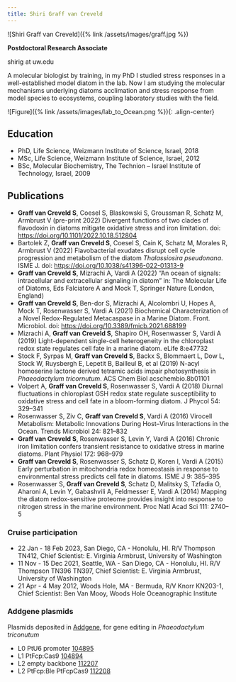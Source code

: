 ```yaml
---
title: Shiri Graff van Creveld
---
```

![Shiri Graff van Creveld]({% link /assets/images/graff.jpg %})

**Postdoctoral Research Associate**

shirig at uw.edu

A molecular biologist by training, in my PhD I studied stress responses in a well-established model diatom in the lab. Now I am studying the molecular mechanisms underlying diatoms acclimation and stress response from model species to ecosystems, coupling laboratory studies with the field.

![Figure]({% link /assets/images/lab_to_Ocean.png %}){: .align-center}

## Education
* PhD, Life Science, Weizmann Institute of Science, Israel, 2018
* MSc, Life Science, Weizmann Institute of Science, Israel, 2012
* BSc, Molecular Biochemistry, The Technion – Israel Institute of Technology, Israel, 2009

## Publications
* **Graff van Creveld S**, Coesel S, Blaskowski S, Groussman R, Schatz M, Armbrust V (pre-print 2022) Divergent functions of two clades of flavodoxin in diatoms mitigate oxidative stress and iron limitation. doi: https://doi.org/10.1101/2022.10.18.512804
* Bartolek Z, **Graff van Creveld S**, Coesel S, Cain K, Schatz M, Morales R, Armbrust V (2022) Flavobacterial exudates disrupt cell cycle progression and metabolism of the diatom *Thalassiosira pseudonana*. ISME J. doi: https://doi.org/10.1038/s41396-022-01313-9
* **Graff van Creveld S**, Mizrachi A, Vardi A (2022) “An ocean of signals: intracellular and extracellular signaling in diatom” in: The Molecular Life of Diatoms, Eds Falciatore A and Mock T, Springer Nature (London, England)
* **Graff van Creveld S**, Ben-dor S, Mizrachi A, Alcolombri U, Hopes A, Mock T, Rosenwasser S, Vardi A (2021) Biochemical Characterization of a Novel Redox-Regulated Metacaspase in a Marine Diatom. Front. Microbiol. doi: https://doi.org/10.3389/fmicb.2021.688199
* Mizrachi A, **Graff van Creveld S**, Shapiro OH, Rosenwasser S, Vardi A (2019) Light-dependent single-cell heterogeneity in the chloroplast redox state regulates cell fate in a marine diatom. eLife 8:e47732
* Stock F, Syrpas M, **Graff van Creveld S**, Backx S, Blommaert L, Dow L, Stock W, Ruysbergh E, Lepetit B, Bailleul B, et al (2019) N-acyl homoserine lactone derived tetramic acids impair photosynthesis in *Phaeodactylum tricornutum*. ACS Chem Biol acschembio.8b01101
* Volpert A, **Graff van Creveld S**, Rosenwasser S, Vardi A (2018) Diurnal fluctuations in chloroplast GSH redox state regulate susceptibility to oxidative stress and cell fate in a bloom-forming diatom. J Phycol 54: 329–341
* Rosenwasser S, Ziv C, **Graff van Creveld S**, Vardi A (2016) Virocell Metabolism: Metabolic Innovations During Host–Virus Interactions in the Ocean. Trends Microbiol 24: 821–832
* **Graff van Creveld S**, Rosenwasser S, Levin Y, Vardi A (2016) Chronic iron limitation confers transient resistance to oxidative stress in marine diatoms. Plant Physiol 172: 968–979
* **Graff van Creveld S**, Rosenwasser S, Schatz D, Koren I, Vardi A (2015) Early perturbation in mitochondria redox homeostasis in response to environmental stress predicts cell fate in diatoms. ISME J 9: 385–395
* Rosenwasser S, **Graff van Creveld S**, Schatz D, Malitsky S, Tzfadia O, Aharoni A, Levin Y, Gabashvili A, Feldmesser E, Vardi A (2014) Mapping the diatom redox-sensitive proteome provides insight into response to nitrogen stress in the marine environment. Proc Natl Acad Sci 111: 2740–5

### Cruise participation
* 22 Jan - 18 Feb 2023, San Diego, CA - Honolulu, HI. R/V Thompson TN412, Chief Scientist: E. Virginia Armbrust, University of Washington
* 11 Nov - 15 Dec 2021, Seattle, WA - San Diego, CA - Honolulu, HI. R/V Thompson TN396 TN397, Chief Scientist: E. Virginia Armbrust, University of Washington
* 21 Apr - 4 May 2012, Woods Hole, MA - Bermuda, R/V Knorr KN203-1, Chief Scientist: Ben Van Mooy, Woods Hole Oceanographic Institute

### Addgene plasmids
Plasmids deposited in [Addgene](https://www.addgene.org),
for gene editing in *Phaeodactylum triconutum* 

* L0 PtU6 promoter [104895](https://www.addgene.org/104895/)
* L1 PtFcp:Cas9 [104894](https://www.addgene.org/104894/)
* L2 empty backbone [112207](https://www.addgene.org/112207/)
* L2 PtFcp:Ble PtFcpCas9 [112208](https://www.addgene.org/112208/)
